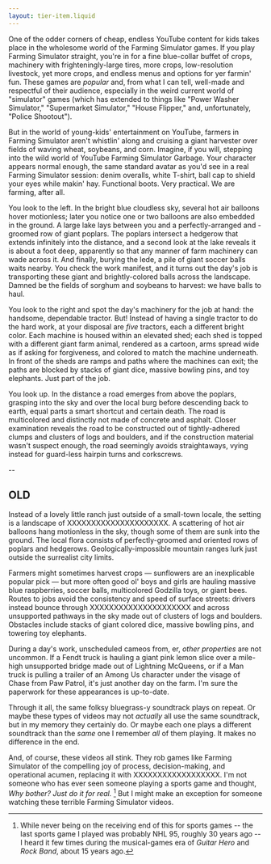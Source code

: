 ```yaml
---
layout: tier-item.liquid
---
```

One of the odder corners of cheap, endless YouTube content for kids takes place in the wholesome world of the Farming Simulator games. If you play Farming Simulator straight, you're in for a fine blue-collar buffet of crops, machinery with frighteningly-large tires, more crops, low-resolution livestock, yet more crops, and endless menus and options for yer farmin' fun. These games are _popular_ and, from what I can tell, well-made and respectful of their audience, especially in the weird current world of "simulator" games (which has extended to things like "Power Washer Simulator," "Supermarket Simulator," "House Flipper," and, unfortunately, "Police Shootout").

But in the world of young-kids' entertainment on YouTube, farmers in Farming Simulator aren't whistlin' along and cruising a giant harvester over fields of waving wheat, soybeans, and corn. Imagine, if you will, stepping into the wild world of YouTube Farming Simulator Garbage. Your character appears normal enough, the same standard avatar as you'd see in a real Farming Simulator session: denim overalls, white T-shirt, ball cap to shield your eyes while makin' hay. Functional boots. Very practical. We are farming, after all.

You look to the left. In the bright blue cloudless sky, several hot air balloons hover motionless; later you notice one or two balloons are also embedded in the ground. A large lake lays between you and a perfectly-arranged and -groomed row of giant poplars. The poplars intersect a hedgerow that extends infinitely into the distance, and a second look at the lake reveals it is about a foot deep, apparently so that any manner of farm machinery can wade across it. And finally, burying the lede, a pile of giant soccer balls waits nearby. You check the work manifest, and it turns out the day's job is transporting these giant and brightly-colored balls across the landscape. Damned be the fields of sorghum and soybeans to harvest: we have balls to haul.

You look to the right and spot the day's machinery for the job at hand: the handsome, dependable tractor. But! Instead of having a single tractor to do the hard work, at your disposal are _five_ tractors, each a different bright color. Each machine is housed within an elevated shed; each shed is topped with a different giant farm animal, rendered as a cartoon, arms spread wide as if asking for forgiveness, and colored to match the machine underneath. In front of the sheds are ramps and paths where the machines can exit; the paths are blocked by stacks of giant dice, massive bowling pins, and toy elephants. Just part of the job.

You look up. In the distance a road emerges from above the poplars, grasping into the sky and over the local burg before descending back to earth, equal parts a smart shortcut and certain death. The road is multicolored and distinctly not made of concrete and asphalt. Closer examination reveals the road to be constructed out of tightly-adhered clumps and clusters of logs and boulders, and if the construction material wasn't suspect enough, the road seemingly avoids straightaways, vying instead for guard-less hairpin turns and corkscrews. 

--
## OLD

Instead of a lovely little ranch just outside of a small-town locale, the setting is a landscape of XXXXXXXXXXXXXXXXXXXXX. A scattering of hot air balloons hang motionless in the sky, though some of them are sunk into the ground. The local flora consists of perfectly-groomed and oriented rows of poplars and hedgerows. Geologically-impossible mountain ranges lurk just outside the surrealist city limits.

Farmers might sometimes harvest crops — sunflowers are an inexplicable popular pick  — but more often good ol' boys and girls are hauling massive blue raspberries, soccer balls, multicolored Godzilla toys, or giant bees. Routes to jobs avoid the consistency and speed of surface streets: drivers instead bounce through XXXXXXXXXXXXXXXXXXXXX and across unsupported pathways in the sky made out of clusters of logs and boulders. Obstacles include stacks of giant colored dice, massive bowling pins, and towering toy elephants. 

During a day's work, unscheduled cameos from, er, _other properties_ are not uncommon. If a Fendt truck is hauling a giant pink lemon slice over a mile-high unsupported bridge made out of Lightning McQueens, or if a Man truck is pulling a trailer of an Among Us character under the visage of Chase from Paw Patrol, it's just another day on the farm. I'm sure the paperwork for these appearances is up-to-date.

Through it all, the same folksy bluegrass-y soundtrack plays on repeat. Or maybe these types of videos may not _actually_ all use the same soundtrack, but in my memory they certainly do. Or maybe each one plays a different soundtrack than the _same_ one I remember _all_ of them playing. It makes no difference in the end.

And, of course, these videos all stink. They rob games like Farming Simulator of the compelling joy of process, decision-making, and operational acumen, replacing it with XXXXXXXXXXXXXXXXXX. I'm not someone who has ever seen someone playing a sports game and thought, _Why bother? Just do it for real._ [^1] But I might make an exception for someone watching these terrible Farming Simulator videos.

[^1]: While never being on the receiving end of this for sports games -- the last sports game I played was probably NHL 95, roughly 30 years ago -- I heard it few times during the musical-games era of _Guitar Hero_ and _Rock Band_, about 15 years ago.
